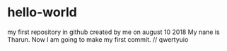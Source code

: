 # hello-world
my first repository in github created by me on august 10 2018
My nane is Tharun. Now I am going to make my first commit.
// qwertyuio
